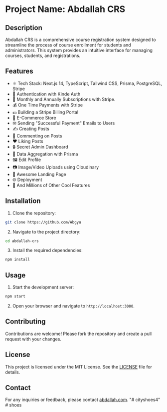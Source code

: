 # Project Name: Abdallah CRS

## Description
Abdallah CRS is a comprehensive course registration system designed to streamline the process of course enrollment for students and administrators. This system provides an intuitive interface for managing courses, students, and registrations.

## Features


-   ⚛️ Tech Stack: Next.js 14, TypeScript, Tailwind CSS, Prisma, PostgreSQL, Stripe
-   🔐 Authentication with Kinde Auth
-   💸 Monthly and Annually Subscriptions with Stripe.
-   💰 One Time Payments with Stripe
-   💵 Building a Stripe Billing Portal
-   🛒 E-Commerce Store
-   ✉ Sending "Successful Payment" Emails to Users
-   ✍️ Creating Posts
-   💬 Commenting on Posts
-   ❤️ Liking Posts
-   🔒 Secret Admin Dashboard
-   📝 Data Aggregation with Prisma
-   🖼️ Edit Profile
-   📷 Image/Video Uploads using Cloudinary
-   💙 Awesome Landing Page
-   🌐 Deployment
-   👀 And Millions of Other Cool Features


## Installation
1. Clone the repository:
  ```bash
  git clone https://github.com/Abgyu
  ```
2. Navigate to the project directory:
  ```bash
  cd abdallah-crs
  ```
3. Install the required dependencies:
  ```bash
  npm install
  ```

## Usage
1. Start the development server:
  ```bash
  npm start
  ```
2. Open your browser and navigate to `http://localhost:3000`.

## Contributing
Contributions are welcome! Please fork the repository and create a pull request with your changes.

## License
This project is licensed under the MIT License. See the [LICENSE](LICENSE) file for details.

## Contact
For any inquiries or feedback, please contact [abdallah.com](mailto:abdallahise877@gmail.com).
"# cityshoes4" 
#   s h o e s  
 